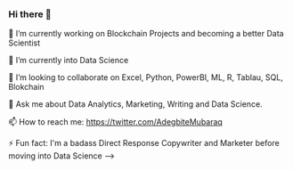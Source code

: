 ### Hi there 👋

🔭 I’m currently working on Blockchain Projects and becoming a better Data Scientist

🌱 I’m currently into Data Science

👯 I’m looking to collaborate on Excel, Python, PowerBI, ML, R, Tablau, SQL, Blokchain

💬 Ask me about Data Analytics, Marketing, Writing and Data Science.

📫 How to reach me: https://twitter.com/AdegbiteMubaraq

⚡ Fun fact: I'm a badass Direct Response Copywriter and Marketer before moving into Data Science
-->

